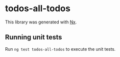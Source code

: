 # todos-all-todos

This library was generated with [Nx](https://nx.dev).

## Running unit tests

Run `ng test todos-all-todos` to execute the unit tests.
